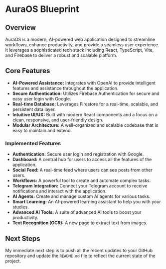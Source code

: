# AuraOS Blueprint

## Overview

AuraOS is a modern, AI-powered web application designed to streamline workflows, enhance productivity, and provide a seamless user experience. It leverages a sophisticated tech stack including React, TypeScript, Vite, and Firebase to deliver a robust and scalable platform.

## Core Features

*   **AI-Powered Assistance:** Integrates with OpenAI to provide intelligent features and assistance throughout the application.
*   **Secure Authentication:** Utilizes Firebase Authentication for secure and easy user login with Google.
*   **Real-time Database:** Leverages Firestore for a real-time, scalable, and persistent data layer.
*   **Intuitive UI/UX:** Built with modern React components and a focus on a clean, responsive, and user-friendly design.
*   **Modular Architecture:** A well-organized and scalable codebase that is easy to maintain and extend.

### Implemented Features

*   **Authentication:** Secure user login and registration with Google.
*   **Dashboard:** A central hub for users to access all the features of the application.
*   **Social Feed:** A real-time feed where users can see posts from other users.
*   **Workflows:** A powerful tool to create and automate complex tasks.
*   **Telegram Integration:** Connect your Telegram account to receive notifications and interact with the application.
*   **AI Agents:** Create and manage custom AI agents for various tasks.
*   **Smart Learning:** An AI-powered learning assistant to help you with your studies.
*   **Advanced AI Tools:** A suite of advanced AI tools to boost your productivity.
*   **Text Recognition (OCR):** A new page to extract text from images.

## Next Steps

My immediate next step is to push all the recent updates to your GitHub repository and update the `README.md` file to reflect the current state of the project.
